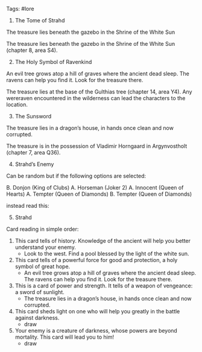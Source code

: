 
Tags: #lore 

1. The Tome of Strahd

The treasure lies beneath the gazebo in the Shrine of the White Sun

The treasure lies beneath the gazebo in the Shrine of the White Sun (chapter 8, area S4).


2. The Holy Symbol of Ravenkind

An evil tree grows atop a hill of graves where the ancient dead sleep. The ravens can help you find it. Look for the treasure there.

The treasure lies at the base of the Gulthias tree (chapter 14, area Y4). Any wereraven encountered in the wilderness can lead the characters to the location.

3. The Sunsword

The treasure lies in a dragon’s house, in hands once clean and now corrupted.

The treasure is in the possession of Vladimir Horngaard in Argynvostholt (chapter 7, area Q36).


4. Strahd’s Enemy


Can be random but if the following options are selected:

B. Donjon (King of Clubs)
A. Horseman (Joker 2)
A. Innocent (Queen of Hearts)
A. Tempter (Queen of Diamonds)
B. Tempter (Queen of Diamonds)


instead read this:



5. Strahd





Card reading in simple order:

1. This card tells of history. Knowledge of the ancient will help you better understand your enemy.
	- Look to the west. Find a pool blessed by the light of the white sun.
2. This card tells of a powerful force for good and protection, a holy symbol of great hope.
	- An evil tree grows atop a hill of graves where the ancient dead sleep. The ravens can help you find it. Look for the treasure there.
3. This is a card of power and strength. It tells of a weapon of vengeance: a sword of sunlight.
	- The treasure lies in a dragon’s house, in hands once clean and now corrupted.
4. This card sheds light on one who will help you greatly in the battle against darkness.
	- draw
5.  Your enemy is a creature of darkness, whose powers are beyond mortality. This card will lead you to him!
	- draw